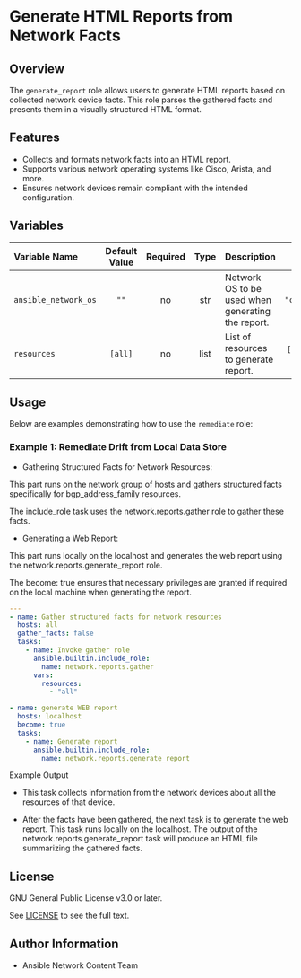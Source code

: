 # Generate HTML Reports from Network Facts

## Overview

The `generate_report` role allows users to generate HTML reports based on collected network device facts. This role parses the gathered facts and presents them in a visually structured HTML format.

## Features

- Collects and formats network facts into an HTML report.
- Supports various network operating systems like Cisco, Arista, and more.
- Ensures network devices remain compliant with the intended configuration.

## Variables

| Variable Name        | Default Value | Required | Type | Description                                       |          Example          |
| :------------------- | :-----------: | :------: | :--: | :------------------------------------------------ | :-----------------------: |
| `ansible_network_os` |     `""`      |    no    | str  | Network OS to be used when generating the report. |     `"cisco.ios.ios"`     |
| `resources`          |    `[all]`    |    no    | list | List of resources to generate report.             | `['interfaces', 'vlans']` |

## Usage

Below are examples demonstrating how to use the `remediate` role:

### Example 1: Remediate Drift from Local Data Store

- Gathering Structured Facts for Network Resources:

This part runs on the network group of hosts and gathers structured facts specifically for bgp_address_family resources.

The include_role task uses the network.reports.gather role to gather these facts.

- Generating a Web Report:

This part runs locally on the localhost and generates the web report using the network.reports.generate_report role.

The become: true ensures that necessary privileges are granted if required on the local machine when generating the report.

```yaml
---
- name: Gather structured facts for network resources
  hosts: all
  gather_facts: false
  tasks:
    - name: Invoke gather role
      ansible.builtin.include_role:
        name: network.reports.gather
      vars:
        resources:
          - "all"

- name: generate WEB report
  hosts: localhost
  become: true
  tasks:
    - name: Generate report
      ansible.builtin.include_role:
        name: network.reports.generate_report
```

Example Output

- This task collects information from the network devices about all the resources of that device.

- After the facts have been gathered, the next task is to generate the web report. This task runs locally on the localhost. The output of the network.reports.generate_report task will produce an HTML file summarizing the gathered facts.

## License

GNU General Public License v3.0 or later.

See [LICENSE](https://www.gnu.org/licenses/gpl-3.0.txt) to see the full text.

## Author Information

- Ansible Network Content Team
